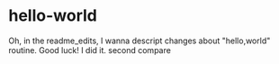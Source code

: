 # hello-world
Oh, in the readme_edits, I wanna descript changes about "hello,world" routine.
Good luck! I did it.
second compare
